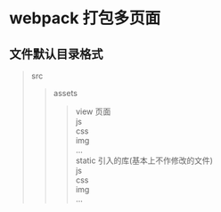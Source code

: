 # webpack 打包多页面

## 文件默认目录格式

> src
>> assets<br>
>>> view 页面<br>
>>> js<br>
>>> css<br>
>>> img<br>
>>> ...<br>
>> static 引入的库(基本上不作修改的文件)<br>
>>> js<br>
>>> css<br>
>>> img<br>
>>> ...<br>

